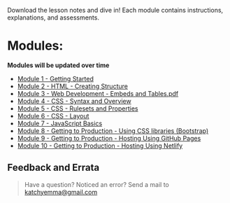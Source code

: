 Download the lesson notes and dive in!
Each module contains instructions, explanations, and assessments.

# Modules:
**Modules will be updated over time**
 - [Module 1 - Getting Started](https://github.com/TobeTek/web-dev/raw/master/Module%201%20-%20Web%20Development%20-%20Getting%20Started.pdf)
 - [Module 2 - HTML - Creating Structure](https://github.com/TobeTek/web-dev/raw/master/Module%202%20-%20Web%20Development%20-%20HTML%20-%20Creating%20Structure.pdf)
 - [Module 3 - Web Development - Embeds and Tables.pdf](https://github.com/TobeTek/web-dev/files/9379134/Module.3.-.Web.Development.-.Embeds.and.Tables.pdf)
 - [Module 4 - CSS - Syntax and Overview]()
 - [Module 5 - CSS - Rulesets and Properties]()
 - [Module 6 - CSS - Layout]()
 - [Module 7 - JavaScript Basics]()
 - [Module 8 - Getting to Production - Using CSS libraries (Bootstrap)]()
 - [Module 9 - Getting to Production - Hosting Using GitHub Pages]()
 - [Module 10 - Getting to Production - Hosting Using Netlify]()

## Feedback and Errata
> Have a question? Noticed an error? Send a mail to katchyemma@gmail.com
